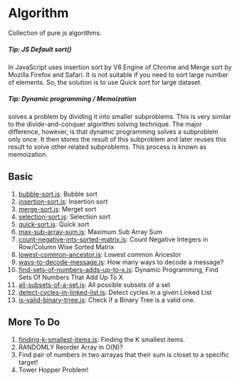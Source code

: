 # Algorithm
Collection of pure js algorithms.

##### Tip: JS Default sort()
In JavaScript uses insertion sort by V8 Engine of Chrome and Merge sort by Mozilla Firefox and Safari. It is not suitable if you need to sort large number of elements. So, the solution is to use Quick sort for large dataset. 

##### Tip: Dynamic programming / Memoization 
solves a problem by dividing it into smaller subproblems. This is very similar to the divide-and-conquer algorithm solving technique. The major difference, however, is that dynamic programming solves a subproblem only once.
It then stores the result of this subproblem and later reuses this result to solve other related subproblems. This process is known as memoization.

## Basic

1. [bubble-sort.js](bubble-sort.js): Bubble sort
1. [insertion-sort.js](insertion-sort.js): Insertion sort
1. [merge-sort.js](merge-sort.js): Merget sort
1. [selection-sort.js](selection-sort.js): Selection sort
1. [quick-sort.js](quick-sort.js): Quick sort
1. [max-sub-array-sum.js](max-sub-array-sum.js): Maximum Sub Array Sum
1. [count-negative-ints-sorted-matrix.js](count-negative-ints-sorted-matrix.js): Count Negative Integers in Row/Column Wise Sorted Matrix
1. [lowest-common-ancestor.js](lowest-common-ancestor.js): Lowest common Ancestor
1. [ways-to-decode-message.js](ways-to-decode-message.js): How many ways to decode a message?
1. [find-sets-of-numbers-adds-up-to-x.js](find-sets-of-numbers-adds-up-to-x.js): Dynamic Programming, Find Sets Of Numbers That Add Up To X
1. [all-subsets-of-a-set.js](all-subsets-of-a-set.js): All possible subsets of a set
1. [detect-cycles-in-linked-list.js](detect-cycles-in-linked-list.js): Detect cycles in a given Linked List
1. [is-valid-binary-trree.js](is-valid-binary-trree.js): Check if a Binary Tree is a valid one.


## More To Do
1. [finding-k-smallest-items.js](finding-k-smallest-items.js): Finding the K smallest items.
1. RANDOMLY Reorder Array in O(N)?
1. Find pair of numbers in two arrayas that their sum is closet to a specific target!
1. Tower Hopper Problem!
